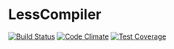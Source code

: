 # LessCompiler

[![Build Status](https://travis-ci.org/Prowect/LessCompiler.svg)](https://travis-ci.org/Prowect/LessCompiler)
[![Code Climate](https://codeclimate.com/github/Prowect/LessCompiler/badges/gpa.svg)](https://codeclimate.com/github/Prowect/LessCompiler)
[![Test Coverage](https://codeclimate.com/github/Prowect/LessCompiler/badges/coverage.svg)](https://codeclimate.com/github/Prowect/LessCompiler/coverage)
